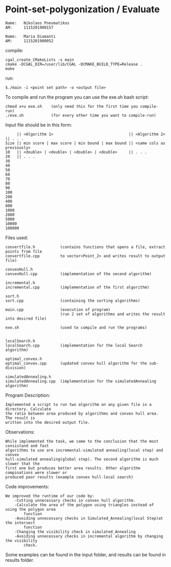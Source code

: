 # Point-set-polygonization / Evaluate

~~~~~~~~~~~~~~~~~~~~~~~~~~~~~~~
Name:   Nikolaos Pnevmatikos 
AM:     1115201900157

Name:   Maria Diamanti
AM:     1115201900052
~~~~~~~~~~~~~~~~~~~~~~~~~~~~~~~

compile:

    cgal_create_CMakeLists -s main
    cmake -DCGAL_DIR=/user/lib/CGAL -DCMAKE_BUILD_TYPE=Release .
    make

run:

    $./main -i <point set path> -ο <output file>

To compile and run the program you can use the exe.sh bash script:

    chmod x+u exe.sh    (only need this for the first time you compile-run)
    ./exe.sh            (for every other time you want to compile-run)


Input file should be in this form:

         || <Algorithm 1>                                 || <Algorithm 2>           || . . .
    Size || min score | max score | min bound | max bound || <same cols as previously>
    10   || <double> | <double> | <double> | <double>     || . . .
    20   || . . .
    30
    40
    50
    60
    70
    80
    90
    100
    200
    400
    800
    1000
    2000
    5000
    10000
    100000


Files used:
    
    convertfile.h           (contains functions that opens a file, extract points from file 
    convertfile.cpp         to vector<Point_2> and writes result to output file)
                        
    convexHull.h
    convexHull.cpp          (implementation of the second algorithm)
    
    incremental.h
    incremental.cpp         (implementation of the first algorithm)
    
    sort.h
    sort.cpp                (containing the sorting algorithms)
    
    main.cpp                (execution of program)
                            (run 2 set of algorithms and writes the result into desired file)

    exe.sh                  (used to compile and run the programs)


    localSearch.h
    localSearch.cpp         (implementation for the local Search algorithm)

    optimal_convex.h
    optimal_convex.cpp      (updated convex hull algorithm for the sub-division)

    simulatedAnnealing.h
    simulatedAnnealing.cpp  (implementation for the simulatedAnnealing algorithm)
    


Program Description:

    Implemented a script to run two algorithm on any given file in a directory. Calculate 
    the ratio between area produced by algorithms and convex hull area. The result is 
    written into the desired output file.

Observations:

    While implemented the task, we came to the conclusion that the most consistand and fast
    algorithms to use are incremental-simulated annealing(local step) and convex
    hull-simulated annealing(global step). The second algorithm is much slower that the 
    first one but produces better area results. Other algorithm compinations were slower or 
    produced poor results (example convex hull-local search)


Code improvements:

    We improved the runtime of our code by:
        -Cutting unnecessary checks in convex hull algorithm.
        -Calculate the area of the polygon using triangles instead of using the polygon area
            function
        -Avoiding unnecessary checks in Simulated_Annealing(local Step)at the intersect
            function
        -Changing the visibility check in simulated_Annealing
        -Avoiding unnecessary checks in incremental algorithm by changing the visibility
            check.
    
Some examples can be found in the input folder, and results can be found in results folder. 
    
    
